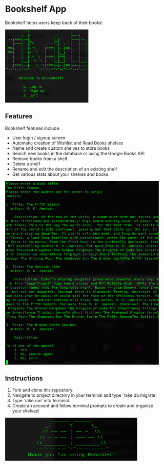 
# Bookshelf App

Bookshelf helps users keep track of their books! 

![Bookshelf Welcome Screen](https://github.com/ayerest/Bookshelf/blob/master/bookshelfsignin.png)

## Features

Bookshelf features include:

* User login / signup screen
* Automatic creation of Wishlist and Read Books shelves
* Name and create custom shelves to store books
* Search new books in the database or using the Google Books API
* Remove books from a shelf
* Delete a shelf
* Rename and edit the description of an existing shelf
* Get various stats about your shelves and books

![Bookshelf Search Books/Author Screen and Results](https://github.com/ayerest/Bookshelf/blob/master/searchbook.png)

## Instructions

1. Fork and clone this repository.
2. Navigate to project directory in your terminal and type 'rake db:migrate'.
3. Type 'rake run' into terminal.
4. Create an account and follow terminal prompts to create and organize your shelves!

![Bookshelf Exit Screen](https://github.com/ayerest/Bookshelf/blob/master/thankyou.png)
